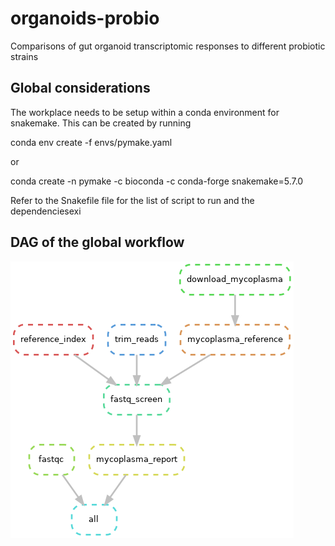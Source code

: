 # organoids-probio
Comparisons of gut organoid transcriptomic responses to different probiotic strains

## Global considerations

The workplace needs to be setup within a conda environment for snakemake. 
This can be created by running 

conda env create -f envs/pymake.yaml

or 

conda create -n pymake -c bioconda -c conda-forge snakemake=5.7.0

Refer to the Snakefile file for the list of script to run and the dependenciesexi

## DAG of the global workflow 
<!---
snakemake --dag | dot -Tpng > dag.png
--->


![Workflow Graph](dag.png)
